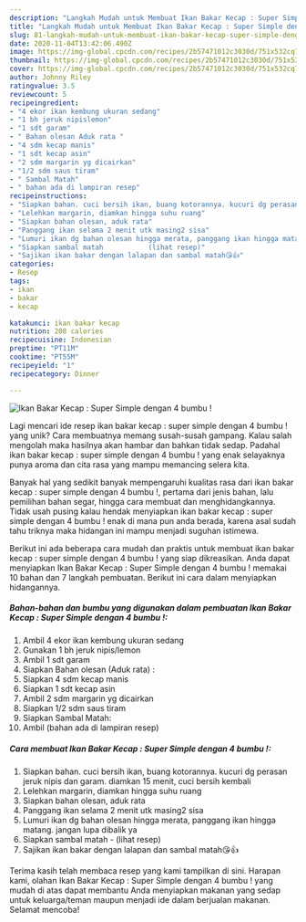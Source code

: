 ```yaml
---
description: "Langkah Mudah untuk Membuat Ikan Bakar Kecap : Super Simple dengan 4 bumbu ! yang Lezat"
title: "Langkah Mudah untuk Membuat Ikan Bakar Kecap : Super Simple dengan 4 bumbu ! yang Lezat"
slug: 81-langkah-mudah-untuk-membuat-ikan-bakar-kecap-super-simple-dengan-4-bumbu-yang-lezat
date: 2020-11-04T13:42:06.490Z
image: https://img-global.cpcdn.com/recipes/2b57471012c3030d/751x532cq70/ikan-bakar-kecap-super-simple-dengan-4-bumbu-foto-resep-utama.jpg
thumbnail: https://img-global.cpcdn.com/recipes/2b57471012c3030d/751x532cq70/ikan-bakar-kecap-super-simple-dengan-4-bumbu-foto-resep-utama.jpg
cover: https://img-global.cpcdn.com/recipes/2b57471012c3030d/751x532cq70/ikan-bakar-kecap-super-simple-dengan-4-bumbu-foto-resep-utama.jpg
author: Johnny Riley
ratingvalue: 3.5
reviewcount: 5
recipeingredient:
- "4 ekor ikan kembung ukuran sedang"
- "1 bh jeruk nipislemon"
- "1 sdt garam"
- " Bahan olesan Aduk rata "
- "4 sdm kecap manis"
- "1 sdt kecap asin"
- "2 sdm margarin yg dicairkan"
- "1/2 sdm saus tiram"
- " Sambal Matah"
- " bahan ada di lampiran resep"
recipeinstructions:
- "Siapkan bahan. cuci bersih ikan, buang kotorannya. kucuri dg perasan jeruk nipis dan garam. diamkan 15 menit, cuci bersih kembali"
- "Lelehkan margarin, diamkan hingga suhu ruang"
- "Siapkan bahan olesan, aduk rata"
- "Panggang ikan selama 2 menit utk masing2 sisa"
- "Lumuri ikan dg bahan olesan hingga merata, panggang ikan hingga matang. jangan lupa dibalik ya"
- "Siapkan sambal matah           (lihat resep)"
- "Sajikan ikan bakar dengan lalapan dan sambal matah😘👍"
categories:
- Resep
tags:
- ikan
- bakar
- kecap

katakunci: ikan bakar kecap 
nutrition: 208 calories
recipecuisine: Indonesian
preptime: "PT11M"
cooktime: "PT55M"
recipeyield: "1"
recipecategory: Dinner

---
```



![Ikan Bakar Kecap : Super Simple dengan 4 bumbu !](https://img-global.cpcdn.com/recipes/2b57471012c3030d/751x532cq70/ikan-bakar-kecap-super-simple-dengan-4-bumbu-foto-resep-utama.jpg)

Lagi mencari ide resep ikan bakar kecap : super simple dengan 4 bumbu ! yang unik? Cara membuatnya memang susah-susah gampang. Kalau salah mengolah maka hasilnya akan hambar dan bahkan tidak sedap. Padahal ikan bakar kecap : super simple dengan 4 bumbu ! yang enak selayaknya punya aroma dan cita rasa yang mampu memancing selera kita.

Banyak hal yang sedikit banyak mempengaruhi kualitas rasa dari ikan bakar kecap : super simple dengan 4 bumbu !, pertama dari jenis bahan, lalu pemilihan bahan segar, hingga cara membuat dan menghidangkannya. Tidak usah pusing kalau hendak menyiapkan ikan bakar kecap : super simple dengan 4 bumbu ! enak di mana pun anda berada, karena asal sudah tahu triknya maka hidangan ini mampu menjadi suguhan istimewa.




Berikut ini ada beberapa cara mudah dan praktis untuk membuat ikan bakar kecap : super simple dengan 4 bumbu ! yang siap dikreasikan. Anda dapat menyiapkan Ikan Bakar Kecap : Super Simple dengan 4 bumbu ! memakai 10 bahan dan 7 langkah pembuatan. Berikut ini cara dalam menyiapkan hidangannya.

<!--inarticleads1-->

##### Bahan-bahan dan bumbu yang digunakan dalam pembuatan Ikan Bakar Kecap : Super Simple dengan 4 bumbu !:

1. Ambil 4 ekor ikan kembung ukuran sedang
1. Gunakan 1 bh jeruk nipis/lemon
1. Ambil 1 sdt garam
1. Siapkan  Bahan olesan (Aduk rata) :
1. Siapkan 4 sdm kecap manis
1. Siapkan 1 sdt kecap asin
1. Ambil 2 sdm margarin yg dicairkan
1. Siapkan 1/2 sdm saus tiram
1. Siapkan  Sambal Matah:
1. Ambil  (bahan ada di lampiran resep)




<!--inarticleads2-->

##### Cara membuat Ikan Bakar Kecap : Super Simple dengan 4 bumbu !:

1. Siapkan bahan. cuci bersih ikan, buang kotorannya. kucuri dg perasan jeruk nipis dan garam. diamkan 15 menit, cuci bersih kembali
1. Lelehkan margarin, diamkan hingga suhu ruang
1. Siapkan bahan olesan, aduk rata
1. Panggang ikan selama 2 menit utk masing2 sisa
1. Lumuri ikan dg bahan olesan hingga merata, panggang ikan hingga matang. jangan lupa dibalik ya
1. Siapkan sambal matah -           (lihat resep)
1. Sajikan ikan bakar dengan lalapan dan sambal matah😘👍




Terima kasih telah membaca resep yang kami tampilkan di sini. Harapan kami, olahan Ikan Bakar Kecap : Super Simple dengan 4 bumbu ! yang mudah di atas dapat membantu Anda menyiapkan makanan yang sedap untuk keluarga/teman maupun menjadi ide dalam berjualan makanan. Selamat mencoba!
